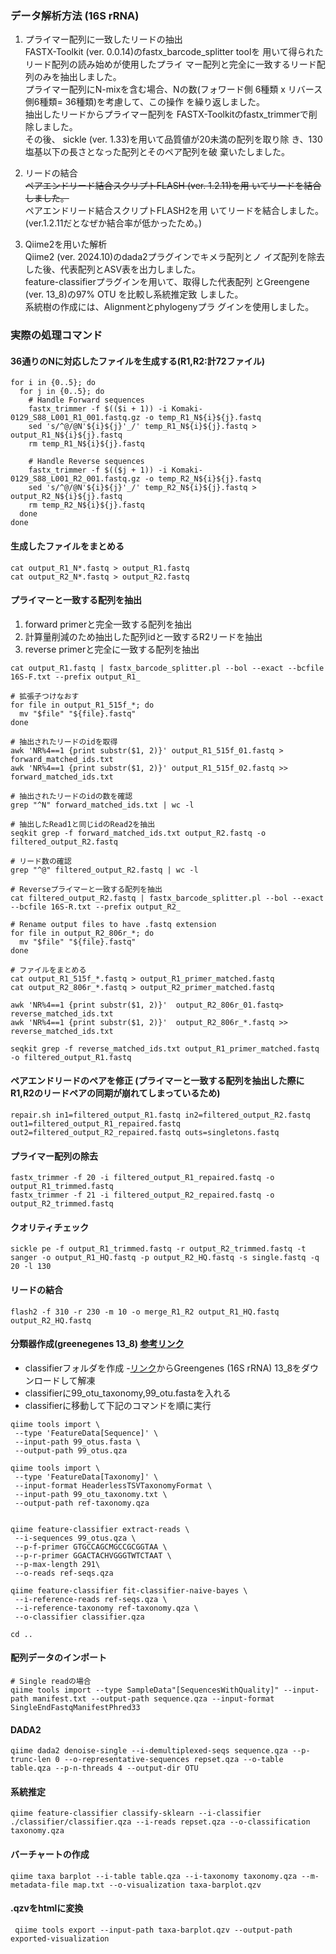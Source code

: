 ### **データ解析方法 (16S rRNA)**
 1. プライマー配列に一致したリードの抽出  
FASTX-Toolkit (ver. 0.0.14)のfastx_barcode_splitter toolを
用いて得られたリード配列の読み始めが使用したプライ
マー配列と完全に一致するリード配列のみを抽出しました。  
プライマー配列にN-mixを含む場合、Nの数(フォワード側
6種類 x リバース側6種類= 36種類)を考慮して、この操作
を繰り返しました。  
抽出したリードからプライマー配列を
FASTX-Toolkitのfastx_trimmerで削除しました。  
その後、
sickle (ver. 1.33)を用いて品質値が20未満の配列を取り除
き、130塩基以下の長さとなった配列とそのペア配列を破
棄いたしました。  

 2. リードの結合  
~~ペアエンドリード結合スクリプトFLASH (ver. 1.2.11)を用
いてリードを結合しました。~~  
ペアエンドリード結合スクリプトFLASH2を用
いてリードを結合しました。  
(ver.1.2.11だとなぜか結合率が低かったため。)

 3. Qiime2を用いた解析  
Qiime2 (ver. 2024.10)のdada2プラグインでキメラ配列とノ
イズ配列を除去した後、代表配列とASV表を出力しました。  
feature-classifierプラグインを用いて、取得した代表配列
とGreengene (ver. 13_8)の97% OTU を比較し系統推定致
しました。  
系統樹の作成には、Alignmentとphylogenyプラ
グインを使用しました。


### **実際の処理コマンド**  
#### 36通りのNに対応したファイルを生成する(R1,R2:計72ファイル)
```
for i in {0..5}; do
  for j in {0..5}; do
    # Handle Forward sequences
    fastx_trimmer -f $(($i + 1)) -i Komaki-0129_S88_L001_R1_001.fastq.gz -o temp_R1_N${i}${j}.fastq
    sed 's/^@/@N'${i}${j}'_/' temp_R1_N${i}${j}.fastq > output_R1_N${i}${j}.fastq
    rm temp_R1_N${i}${j}.fastq

    # Handle Reverse sequences
    fastx_trimmer -f $(($j + 1)) -i Komaki-0129_S88_L001_R2_001.fastq.gz -o temp_R2_N${i}${j}.fastq
    sed 's/^@/@N'${i}${j}'_/' temp_R2_N${i}${j}.fastq > output_R2_N${i}${j}.fastq
    rm temp_R2_N${i}${j}.fastq
  done
done 
```

#### 生成したファイルをまとめる
```
cat output_R1_N*.fastq > output_R1.fastq
cat output_R2_N*.fastq > output_R2.fastq
```


#### プライマーと一致する配列を抽出<br>
1. forward primerと完全一致する配列を抽出
2. 計算量削減のため抽出した配列idと一致するR2リードを抽出
3. reverse primerと完全に一致する配列を抽出
```
cat output_R1.fastq | fastx_barcode_splitter.pl --bol --exact --bcfile 16S-F.txt --prefix output_R1_

# 拡張子つけなおす
for file in output_R1_515f_*; do
  mv "$file" "${file}.fastq"
done

# 抽出されたリードのidを取得
awk 'NR%4==1 {print substr($1, 2)}' output_R1_515f_01.fastq > forward_matched_ids.txt
awk 'NR%4==1 {print substr($1, 2)}' output_R1_515f_02.fastq >> forward_matched_ids.txt

# 抽出されたリードのidの数を確認
grep "^N" forward_matched_ids.txt | wc -l

# 抽出したRead1と同じidのRead2を抽出
seqkit grep -f forward_matched_ids.txt output_R2.fastq -o filtered_output_R2.fastq

# リード数の確認
grep "^@" filtered_output_R2.fastq | wc -l

# Reverseプライマーと一致する配列を抽出
cat filtered_output_R2.fastq | fastx_barcode_splitter.pl --bol --exact --bcfile 16S-R.txt --prefix output_R2_

# Rename output files to have .fastq extension
for file in output_R2_806r_*; do
  mv "$file" "${file}.fastq"
done

# ファイルをまとめる
cat output_R1_515f_*.fastq > output_R1_primer_matched.fastq
cat output_R2_806r_*.fastq > output_R2_primer_matched.fastq

awk 'NR%4==1 {print substr($1, 2)}'  output_R2_806r_01.fastq> reverse_matched_ids.txt
awk 'NR%4==1 {print substr($1, 2)}'  output_R2_806r_*.fastq >> reverse_matched_ids.txt

seqkit grep -f reverse_matched_ids.txt output_R1_primer_matched.fastq -o filtered_output_R1.fastq 
```

#### ペアエンドリードのペアを修正 (プライマーと一致する配列を抽出した際にR1,R2のリードペアの同期が崩れてしまっているため)
```
repair.sh in1=filtered_output_R1.fastq in2=filtered_output_R2.fastq out1=filtered_output_R1_repaired.fastq out2=filtered_output_R2_repaired.fastq outs=singletons.fastq
```

#### プライマー配列の除去
```
fastx_trimmer -f 20 -i filtered_output_R1_repaired.fastq -o output_R1_trimmed.fastq
fastx_trimmer -f 21 -i filtered_output_R2_repaired.fastq -o output_R2_trimmed.fastq
```

#### クオリティチェック
```
sickle pe -f output_R1_trimmed.fastq -r output_R2_trimmed.fastq -t sanger -o output_R1_HQ.fastq -p output_R2_HQ.fastq -s single.fastq -q 20 -l 130
```

#### リードの結合
```
flash2 -f 310 -r 230 -m 10 -o merge_R1_R2 output_R1_HQ.fastq output_R2_HQ.fastq
```


#### 分類器作成(greenegenes 13_8) [参考リンク](https://note.com/nanaimo_/n/n601094548c2c) 
- classifierフォルダを作成
-[リンク](https://docs.qiime2.org/2024.10/data-resources/)からGreengenes (16S rRNA) 13_8をダウンロードして解凍
- classifierに99_otu_taxonomy,99_otu.fastaを入れる
- classifierに移動して下記のコマンドを順に実行
```
qiime tools import \
 --type 'FeatureData[Sequence]' \
 --input-path 99_otus.fasta \
 --output-path 99_otus.qza

qiime tools import \
 --type 'FeatureData[Taxonomy]' \
 --input-format HeaderlessTSVTaxonomyFormat \
 --input-path 99_otu_taxonomy.txt \
 --output-path ref-taxonomy.qza


qiime feature-classifier extract-reads \
 --i-sequences 99_otus.qza \
 --p-f-primer GTGCCAGCMGCCGCGGTAA \
 --p-r-primer GGACTACHVGGGTWTCTAAT \
 --p-max-length 291\
 --o-reads ref-seqs.qza

qiime feature-classifier fit-classifier-naive-bayes \
 --i-reference-reads ref-seqs.qza \
 --i-reference-taxonomy ref-taxonomy.qza \
 --o-classifier classifier.qza

cd ..
```


#### 配列データのインポート
```
# Single readの場合
qiime tools import --type SampleData"[SequencesWithQuality]" --input-path manifest.txt --output-path sequence.qza --input-format SingleEndFastqManifestPhred33
```

#### DADA2
```
qiime dada2 denoise-single --i-demultiplexed-seqs sequence.qza --p-trunc-len 0 --o-representative-sequences repset.qza --o-table table.qza --p-n-threads 4 --output-dir OTU
```


#### 系統推定
```
qiime feature-classifier classify-sklearn --i-classifier ./classifier/classifier.qza --i-reads repset.qza --o-classification taxonomy.qza
```

#### バーチャートの作成
```
qiime taxa barplot --i-table table.qza --i-taxonomy taxonomy.qza --m-metadata-file map.txt --o-visualization taxa-barplot.qzv
```

#### .qzvをhtmlに変換
```
 qiime tools export --input-path taxa-barplot.qzv --output-path exported-visualization
 ```


